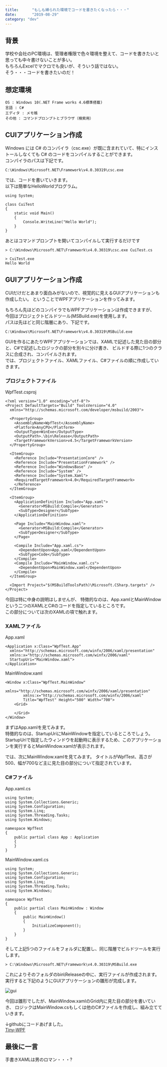 ```yaml
---
title:      "もしも縛られた環境でコードを書きたくなったら・・・"
date:       "2019-08-29"
category: "dev"
---
```


## 背景
学校や会社のPC環境は、管理者権限で色々環境を整えて、コードを書きたいと思っても中々書けないことが多い。  
もちろんExcelでマクロでも良いが、そういう話ではない。  
そう・・・コードを書きたいのだ！

## 想定環境
```
OS : Windows 10(.NET Frame works 4.6標準搭載)
言語 : C#
エディタ : メモ帳
その他 : コマンドプロンプトとブラウザ（検索用）
```

## CUIアプリケーション作成
Windows には C# のコンパイラ（csc.exe）が既に含まれていて、特にインストールしなくても C# のコードをコンパイルすることができます。  
コンパイラのパスは下記です。

```
C:\Windows\Microsoft.NET\Framework\v4.0.30319\csc.exe
```

では、コードを書いていきます。  
以下は簡単なHelloWorldプログラム。

```
using System;

class CuiTest
{
    static void Main()
    {
        Console.WriteLine("Hello World");
    }
}
```

あとはコマンドプロンプトを開いてコンパイルして実行するだけです

```
> C:\Windows\Microsoft.NET\Framework\v4.0.30319\csc.exe CuiTest.cs

> CuiTest.exe
Hello World
```

## GUIアプリケーション作成
CUIだけだとあまり面白みがないので、視覚的に見えるGUIアプリケーションも作成したい。
ということでWPFアプリケーションを作ってみます。

もちろん先ほどのコンパイラでもWPFアプリケーションは作成できますが、  
今回はプロジェクトビルドツール(MSBuild.exe)を使用します。  
パスは先ほどと同じ階層にあり、下記です。

```
C:\Windows\Microsoft.NET\Framework\v4.0.30319\MSBuild.exe
```

GUIを作るにあたりWPFアプリケーションでは、XAMLで記述した見た目の部分と、C#で記述したロジックの部分を別々に分け書き、
ビルドする際に1つのクラスに合成され、コンパイルされます。  
では、プロジェクトファイル、XAMLファイル、C#ファイルの順に作成していきます。

### プロジェクトファイル

WpfTest.csproj
```
<?xml version="1.0" encoding="utf-8"?>
<Project DefaultTargets="Build" ToolsVersion="4.0"
  xmlns="http://schemas.microsoft.com/developer/msbuild/2003">

  <PropertyGroup>
    <AssemblyName>WpfTest</AssemblyName>
    <Platform>AnyCPU</Platform>
    <OutputType>WinExe</OutputType>
    <OutputPath>.\bin\Release</OutputPath>
    <TargetFrameworkVersion>v4.5</TargetFrameworkVersion>
  </PropertyGroup>
  
  <ItemGroup>
    <Reference Include="PresentationCore" />
    <Reference Include="PresentationFramework" />
    <Reference Include="WindowsBase" />
    <Reference Include="System" />
    <Reference Include="System.Xaml">
    <RequiredTargetFramework>4.0</RequiredTargetFramework>
    </Reference>
  </ItemGroup>

  <ItemGroup>
    <ApplicationDefinition Include="App.xaml">
      <Generator>MSBuild:Compile</Generator>
      <SubType>Designer</SubType>
    </ApplicationDefinition>

    <Page Include="MainWindow.xaml">
      <Generator>MSBuild:Compile</Generator>
      <SubType>Designer</SubType>
    </Page>

	<Compile Include="App.xaml.cs">
      <DependentUpon>App.xaml</DependentUpon>
      <SubType>Code</SubType>
    </Compile>
    <Compile Include="MainWindow.xaml.cs">
      <DependentUpon>MainWindow.xaml</DependentUpon>
    </Compile>
  </ItemGroup>

  <Import Project="$(MSBuildToolsPath)\Microsoft.CSharp.targets" />
</Project>
```

今回は特に中身の説明はしませんが、
特徴的なのは、App.xamlとMainWindowという二つのXAMLとC#のコードを指定しているところです。  
この部分については次のXAMLの項で触れます。

### XAMLファイル

App.xaml
```
<Application x:Class="WpfTest.App"
  xmlns="http://schemas.microsoft.com/winfx/2006/xaml/presentation"
  xmlns:x="http://schemas.microsoft.com/winfx/2006/xaml"
  StartupUri="MainWindow.xaml">
</Application>
```

MainWindow.xaml
```
<Window x:Class="WpfTest.MainWindow"
        xmlns="http://schemas.microsoft.com/winfx/2006/xaml/presentation"
        xmlns:x="http://schemas.microsoft.com/winfx/2006/xaml"
        Title="WpfTest" Height="500" Width="700">
    <Grid>
        
    </Grid>
</Window>
```

まずはApp.xamlを見てみます。  
特徴的なのは、StartupUriにMainWindowを指定しているところでしょう。  
StartupUriで指定したウィンドウを起動時に表示するため、このアプリケーションを実行するとMainWindow.xamlが表示されます。

では、次にMainWindow.xamlを見てみます。
タイトルがWpfTest、高さが500、幅が700など主に見た目の部分について指定されています。

### C#ファイル

App.xaml.cs
```
using System;
using System.Collections.Generic;
using System.Configuration;
using System.Linq;
using System.Threading.Tasks;
using System.Windows;

namespace WpfTest
{
    public partial class App : Application
    {
    }
}
```

MainWindow.xaml.cs
```
using System;
using System.Collections.Generic;
using System.Configuration;
using System.Linq;
using System.Threading.Tasks;
using System.Windows;

namespace WpfTest
{
    public partial class MainWindow : Window
    {
        public MainWindow()
        {
            InitializeComponent();
        }
    }
}
```

そして上記5つのファイルをフォルダに配置し、同じ階層でビルドツールを実行します。

```
> C:\Windows\Microsoft.NET\Framework\v4.0.30319\MSBuild.exe
```

これによりそのフォルダのbin\Releaseの中に、実行ファイルが作成されます。  
実行すると下記のようにGUIアプリケーションの雛形が完成します。

![gui](/img/wpf/GUI.png)

今回は雛形でしたが、MainWindow.xamlのGrid内に見た目の部分を書いていき、
ロジックはMainWindow.csもしくは他のC#ファイルを作成し、組み立てていきます。

↓githubにコードあげました。  
[Tiny-WPF](https://github.com/RuBisCO28/Tiny-WPF)


## 最後に一言
手書きXAMLは男のロマン・・・?